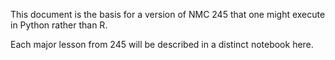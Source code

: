 This document is the basis for a version of NMC 245 that one might execute in Python rather than R.

Each major lesson from 245 will be described in a distinct notebook here. 